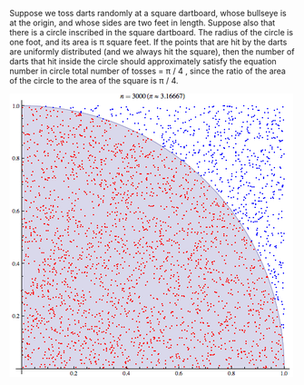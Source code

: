 Suppose we toss darts randomly at a square dartboard, whose bullseye is at the origin, and whose sides are two feet in length. Suppose also that there is a circle inscribed in the square dartboard. The radius of the circle is one foot, and its area is π square feet. If the points that are hit by the darts are uniformly distributed (and we always hit the square), then the number of darts that hit inside the circle should approximately satisfy the equation number in circle total number of tosses = π / 4 , since the ratio of the area of the circle to the area of the square is π / 4.

![image](https://github.com/LishanChen0916/PThread/blob/main/montecarlo.gif)
